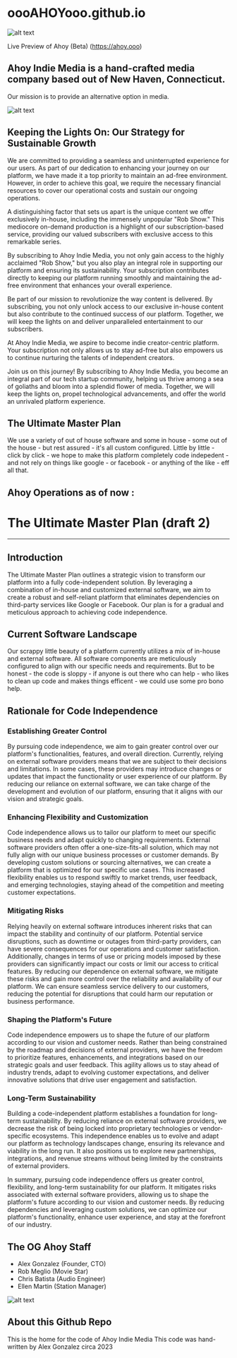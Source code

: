 # oooAHOYooo.github.io

![alt text](https://oooahoyooo.github.io/assets/u_ahoy23.png)


Live Preview of Ahoy (Beta) (https://ahoy.ooo)


## Ahoy Indie Media is a hand-crafted media company based out of New Haven, Connecticut. 
Our mission is to provide an alternative option in media.

![alt text](https://oooahoyooo.github.io/images/Ahoy-Indie-Media---The-Rob-Show---Season-2---Episode-1---2023.jpg)



## Keeping the Lights On: Our Strategy for Sustainable Growth

We are committed to providing a seamless and uninterrupted experience for our users. As part of our dedication to enhancing your journey on our platform, we have made it a top priority to maintain an ad-free environment. However, in order to achieve this goal, we require the necessary financial resources to cover our operational costs and sustain our ongoing operations.

A distinguishing factor that sets us apart is the unique content we offer exclusively in-house, including the immensely unpopular "Rob Show." This mediocore on-demand production is a highlight of our subscription-based service, providing our valued subscribers with exclusive access to this remarkable series.

By subscribing to Ahoy Indie Media, you not only gain access to the highly acclaimed "Rob Show," but you also play an integral role in supporting our platform and ensuring its sustainability. Your subscription contributes directly to keeping our platform running smoothly and maintaining the ad-free environment that enhances your overall experience.

Be part of our mission to revolutionize the way content is delivered. By subscribing, you not only unlock access to our exclusive in-house content but also contribute to the continued success of our platform. Together, we will keep the lights on and deliver unparalleled entertainment to our subscribers.

At Ahoy Indie Media, we aspire to become indie creator-centric platform. Your subscription not only allows us to stay ad-free but also empowers us to continue nurturing the talents of independent creators. 

Join us on this journey! By subscribing to Ahoy Indie Media, you become an integral part of our tech startup community, helping us thrive among a sea of goliaths and bloom into a splendid flower of media. Together, we will keep the lights on, propel technological advancements, and offer the world an unrivaled platform experience.


## The Ultimate Master Plan
We use a variety of out of house software and some in house - some out of the house - but rest assured - it's all custom configured. Little by little - click by click - we hope to make this platform completely code indepedent - and not rely on things like google - or facebook - or anything of the like - eff all that. 

## Ahoy Operations as of now :

# The Ultimate Master Plan (draft 2)
---
## Introduction
The Ultimate Master Plan outlines a strategic vision to transform our platform into a fully code-independent solution. By leveraging a combination of in-house and customized external software, we aim to create a robust and self-reliant platform that eliminates dependencies on third-party services like Google or Facebook. Our plan is for a gradual and meticulous approach to achieving code independence.

## Current Software Landscape
Our scrappy little beauty of a platform currently utilizes a mix of in-house and external software. All software components are meticulously configured to align with our specific needs and requirements. But to be honest - the code is sloppy - if anyone is out there who can help - who likes to clean up code and makes things efficent - we could use some pro bono help. 

## Rationale for Code Independence

### Establishing Greater Control

By pursuing code independence, we aim to gain greater control over our platform's functionalities, features, and overall direction. Currently, relying on external software providers means that we are subject to their decisions and limitations. In some cases, these providers may introduce changes or updates that impact the functionality or user experience of our platform. By reducing our reliance on external software, we can take charge of the development and evolution of our platform, ensuring that it aligns with our vision and strategic goals.

### Enhancing Flexibility and Customization

Code independence allows us to tailor our platform to meet our specific business needs and adapt quickly to changing requirements. External software providers often offer a one-size-fits-all solution, which may not fully align with our unique business processes or customer demands. By developing custom solutions or sourcing alternatives, we can create a platform that is optimized for our specific use cases. This increased flexibility enables us to respond swiftly to market trends, user feedback, and emerging technologies, staying ahead of the competition and meeting customer expectations.

### Mitigating Risks

Relying heavily on external software introduces inherent risks that can impact the stability and continuity of our platform. Potential service disruptions, such as downtime or outages from third-party providers, can have severe consequences for our operations and customer satisfaction. Additionally, changes in terms of use or pricing models imposed by these providers can significantly impact our costs or limit our access to critical features. By reducing our dependence on external software, we mitigate these risks and gain more control over the reliability and availability of our platform. We can ensure seamless service delivery to our customers, reducing the potential for disruptions that could harm our reputation or business performance.

### Shaping the Platform's Future

Code independence empowers us to shape the future of our platform according to our vision and customer needs. Rather than being constrained by the roadmap and decisions of external providers, we have the freedom to prioritize features, enhancements, and integrations based on our strategic goals and user feedback. This agility allows us to stay ahead of industry trends, adapt to evolving customer expectations, and deliver innovative solutions that drive user engagement and satisfaction.

### Long-Term Sustainability

Building a code-independent platform establishes a foundation for long-term sustainability. By reducing reliance on external software providers, we decrease the risk of being locked into proprietary technologies or vendor-specific ecosystems. This independence enables us to evolve and adapt our platform as technology landscapes change, ensuring its relevance and viability in the long run. It also positions us to explore new partnerships, integrations, and revenue streams without being limited by the constraints of external providers.

In summary, pursuing code independence offers us greater control, flexibility, and long-term sustainability for our platform. It mitigates risks associated with external software providers, allowing us to shape the platform's future according to our vision and customer needs. By reducing dependencies and leveraging custom solutions, we can optimize our platform's functionality, enhance user experience, and stay at the forefront of our industry.

## The OG Ahoy Staff
- Alex Gonzalez (Founder, CTO)
- Rob Meglio (Movie Star)
- Chris Batista (Audio Engineer)
- Ellen Martin (Station Manager)


![alt text](https://oooahoyooo.github.io/assets/u_ahoy23.png)


## About this Github Repo

This is the home for the code of Ahoy Indie Media
This code was hand-written by Alex Gonzalez circa 2023
